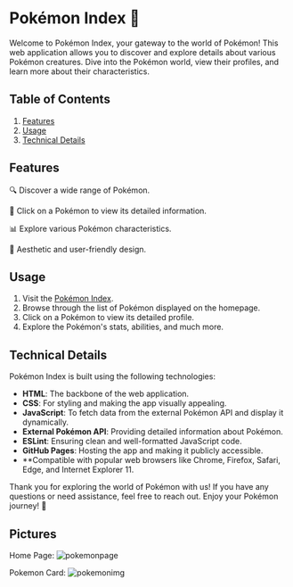 # Pokémon Index 🚀

Welcome to Pokémon Index, your gateway to the world of Pokémon! This web application allows you to discover and explore details about various Pokémon creatures. Dive into the Pokémon world, view their profiles, and learn more about their characteristics.

## Table of Contents
1. [Features](#features)
2. [Usage](#usage)
3. [Technical Details](#technical-details)

## Features

🔍 Discover a wide range of Pokémon.

📖 Click on a Pokémon to view its detailed information.

📊 Explore various Pokémon characteristics.

🎨 Aesthetic and user-friendly design.

## Usage

1. Visit the [Pokémon Index](https://jarjardinks.github.io/pokemon-index/).
2. Browse through the list of Pokémon displayed on the homepage.
3. Click on a Pokémon to view its detailed profile.
4. Explore the Pokémon's stats, abilities, and much more.

## Technical Details

Pokémon Index is built using the following technologies:

- **HTML**: The backbone of the web application.
- **CSS**: For styling and making the app visually appealing.
- **JavaScript**: To fetch data from the external Pokémon API and display it dynamically.
- **External Pokémon API**: Providing detailed information about Pokémon.
- **ESLint**: Ensuring clean and well-formatted JavaScript code.
- **GitHub Pages**: Hosting the app and making it publicly accessible.
- **Compatible with popular web browsers like Chrome, Firefox, Safari, Edge, and Internet Explorer 11.

Thank you for exploring the world of Pokémon with us! If you have any questions or need assistance, feel free to reach out. Enjoy your Pokémon journey! 🌟

## Pictures
Home Page: 
![pokemonpage](https://github.com/JarJarDinks/pokemon-index/assets/104926747/13426e22-140b-486e-a7f4-380054577925)

Pokemon Card: 
![pokemonimg](https://github.com/JarJarDinks/pokemon-index/assets/104926747/6af10e23-0b89-4442-a0ae-49fbebc30300)

